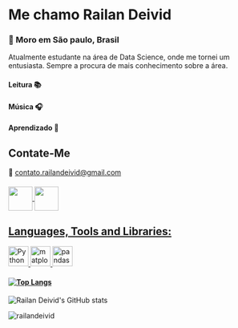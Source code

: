# Me chamo Railan Deivid
### :round_pushpin: Moro em São paulo, Brasil
Atualmente estudante na área de Data Science, onde me tornei um entusiasta. Sempre a procura de mais conhecimento sobre a área.
#### Leitura :books:
#### Música :headphones:
#### Aprendizado :brain:

## Contate-Me
:email: contato.railandeivid@gmail.com 
#### <a href="https://www.instagram.com/eae_railan/" target="_blank">
  <img align="center" src="https://cdn.icon-icons.com/icons2/1211/PNG/512/1491579602-yumminkysocialmedia36_83067.png" width="48px" height="48px">
<a href="https://www.linkedin.com/in/railandeivid/" target="_blank">
 <img align="center" src="https://i.ibb.co/Kx2GSrT/linkedin.png" width="48px" height="48px">  
 
 
## **Languages, Tools and Libraries:**  
  
 <p align="left">  
<img src="https://img-premium.flaticon.com/png/512/3098/3098090.png?token=exp=1622754166~hmac=9012a44c7385eedbb5c832301e584130" alt="Python" width="40" height="40" /> 
<img src="https://matplotlib.org/stable/_static/logo2_compressed.svg" alt="matplotlib" width="40" height="40" />
<img src="https://numfocus.org/wp-content/uploads/2016/07/pandas-logo-300.png" alt="pandas" width="40" height="40" />
   
   
 #### [![Top Langs](https://github-readme-stats.vercel.app/api/top-langs/?username=RailanDeivid&layout=compact)](https://github.com/RailanDeivid/github-readme-stats)
   
![Railan Deivid's GitHub stats](https://github-readme-stats.vercel.app/api?username=RailanDeivid&show_icons=true&theme=dark)
     
   
   
   <p align="left"> <img src="https://komarev.com/ghpvc/?username=railandeivid" alt="railandeivid" /> </p>
